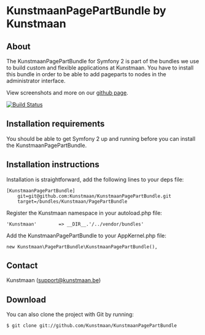 KunstmaanPagePartBundle by Kunstmaan
=================================

About
-----
The KunstmaanPagePartBundle for Symfony 2 is part of the bundles we use to build custom and flexible applications at Kunstmaan.
You have to install this bundle in order to be able to add pageparts to nodes in the administrator interface.

View screenshots and more on our [github page](http://kunstmaan.github.com/KunstmaanPagePartBundle).

[![Build Status](https://secure.travis-ci.org/Kunstmaan/KunstmaanPagePartBundle.png?branch=master)](http://travis-ci.org/Kunstmaan/KunstmaanPagePartBundle)


Installation requirements
-------------------------
You should be able to get Symfony 2 up and running before you can install the KunstmaanPagePartBundle.

Installation instructions
-------------------------
Installation is straightforward, add the following lines to your deps file:

```
[KunstmaanPagePartBundle]
    git=git@github.com:Kunstmaan/KunstmaanPagePartBundle.git
    target=/bundles/Kunstmaan/PagePartBundle
```

Register the Kunstmaan namespace in your autoload.php file:

```
'Kunstmaan'        => __DIR__.'/../vendor/bundles'
```

Add the KunstmaanPagePartBundle to your AppKernel.php file:

```
new Kunstmaan\PagePartBundle\KunstmaanPagePartBundle(),
```

Contact
-------
Kunstmaan (support@kunstmaan.be)

Download
--------
You can also clone the project with Git by running:

```
$ git clone git://github.com/Kunstmaan/KunstmaanPagePartBundle
```